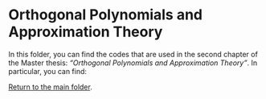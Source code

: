 # Orthogonal Polynomials and Approximation Theory

In this folder, you can find the codes that are used in the second chapter of the Master thesis: 
*“Orthogonal Polynomials and Approximation Theory”*.
In particular, you can find:


[Return to the main folder](https://github.com/lucafe/PCE4UDDE_matlab_codes).